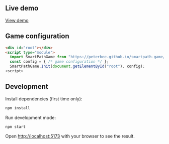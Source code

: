 ## Live demo

[View demo](https://peterbee.github.io/smartpath-game/example/)

## Game configuration

```html
<div id="root"></div>
<script type="module">
  import SmartPathGame from "https://peterbee.github.io/smartpath-game/dist/smartpath-game.js";
  const config = { /* game configuration */ };
  SmartPathGame.Init(document.getElementById("root"), config);
<script>
```

## Development

Install dependencies (first time only):

```bash
npm install
```

Run development mode:

```bash
npm start
```

Open [http://localhost:5173](http://localhost:5173) with your browser to see the result.
